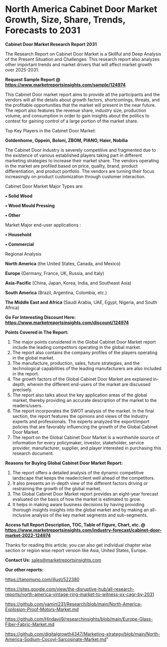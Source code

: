 # North America Cabinet Door Market Growth, Size, Share, Trends, Forecasts to 2031

<strong>Cabinet Door Market Research Report 2031</strong>

The Research Report on Cabinet Door Market is a Skillful and Deep Analysis of the Present Situation and Challenges. This research report also analyzes other important trends and market drivers that will affect market growth over 2025-2031.

<strong>Request Sample Report @ <a href=https://www.marketreportsinsights.com/sample/124974>https://www.marketreportsinsights.com/sample/124974</a></strong>

This Cabinet Door market report aims to provide all the participants and the vendors will all the details about growth factors, shortcomings, threats, and the profitable opportunities that the market will present in the near future. The report also features the revenue share, industry size, production volume, and consumption in order to gain insights about the politics to contest for gaining control of a large portion of the market share.

Top Key Players in the Cabinet Door Market:

<strong>Goldenhome, Oppein, Boloni, ZBOM, PIANO, Haier, Nobilia</strong>

The Cabinet Door Industry is severely competitive and fragmented due to the existence of various established players taking part in different marketing strategies to increase their market share. The vendors operating in the market are profiled based on price, quality, brand, product differentiation, and product portfolio. The vendors are turning their focus increasingly on product customization through customer interaction.

Cabinet Door Market Major Types are:

<strong>• Solid Wood

• Wood Mould Pressing

• Other</strong>

Market Major end-user applications :

<strong>• Household

• Commercial</strong>

Regional Analysis

</u><strong><b>North America</b></strong> (the United States, Canada, and Mexico)

<strong><b>Europe </b></strong>(Germany, France, UK, Russia, and Italy)

<strong><b>Asia-Pacific</b></strong> (China, Japan, Korea, India, and Southeast Asia)

<strong><b>South America</b></strong> (Brazil, Argentina, Colombia, etc.)

<strong><b>The Middle East and Africa</b></strong> (Saudi Arabia, UAE, Egypt, Nigeria, and South Africa)

<strong>Go For Interesting Discount Here: <a href=https://www.marketreportsinsights.com/discount/124974>https://www.marketreportsinsights.com/discount/124974</a></strong>

<strong>Points Covered in The Report:</strong>
<ol>
  <li>The major points considered in the Global Cabinet Door Market report include the leading competitors operating in the global market.</li>
  <li>The report also contains the company profiles of the players operating in the global market.</li>
  <li>The manufacture, production, sales, future strategies, and the technological capabilities of the leading manufacturers are also included in the report.</li>
  <li>The growth factors of the Global Cabinet Door Market are explained in-depth, wherein the different end-users of the market are discussed precisely.</li>
  <li>The report also talks about the key application areas of the global market, thereby providing an accurate description of the market to the readers/users.</li>
  <li>The report incorporates the SWOT analysis of the market. In the final section, the report features the opinions and views of the industry experts and professionals. The experts analyzed the export/import policies that are favorably influencing the growth of the Global Cabinet Door Market.</li>
  <li>The report on the Global Cabinet Door Market is a worthwhile source of information for every policymaker, investor, stakeholder, service provider, manufacturer, supplier, and player interested in purchasing this research document.</li>
</ol>
<strong>Reasons for Buying Global Cabinet Door Market Report:</strong>

<ol>
  <li>The report offers a detailed analysis of the dynamic competitive landscape that keeps the reader/client well ahead of the competitors.</li>
  <li>It also presents an in-depth view of the different factors driving or restraining the growth of the global market.</li>
  <li>The Global Cabinet Door Market report provides an eight-year forecast evaluated on the basis of how the market is estimated to grow.</li>
  <li>It helps in making aware business decisions by having providing thorough insights insights into the global market and by making an all-inclusive analysis of the key market segments and sub-segments.</li>
</ol>
<strong>Access full Report Description, TOC, Table of Figure, Chart, etc. @ <a href=https://www.marketreportsinsights.com/industry-forecast/cabinet-door-market-2022-124974>https://www.marketreportsinsights.com/industry-forecast/cabinet-door-market-2022-124974</a></strong>


Thanks for reading this article; you can also get individual chapter wise section or region wise report version like Asia, United States, Europe.

<strong>Contact Us:</strong>
sales@marketreportsinsights.com

<strong>Our other reports:</strong>

<a href=https://tanomuno.com/illust/522380>https://tanomuno.com/illust/522380</a>

<a href=https://sites.google.com/view/the-disruptive-hub/all-research-reports/north-america-vintage-ring-market-to-witness-xx-cagr-by-2031>https://sites.google.com/view/the-disruptive-hub/all-research-reports/north-america-vintage-ring-market-to-witness-xx-cagr-by-2031</a>

<a href=https://github.com/yamini231/Research/blob/main/North-America-Explosion-Proof-Motors-Market.md>https://github.com/yamini231/Research/blob/main/North-America-Explosion-Proof-Motors-Market.md</a>

<a href=https://github.com/Hindavii9/researchinsights/blob/main/Europe-Glass-Fiber-Fabric-Market.md>https://github.com/Hindavii9/researchinsights/blob/main/Europe-Glass-Fiber-Fabric-Market.md</a>

<a href=https://github.com/digitalgrowth4347/Marketing-strategy/blob/main/North-America-Sodium-Cocoyl-Sarcosinate-Market.md>https://github.com/digitalgrowth4347/Marketing-strategy/blob/main/North-America-Sodium-Cocoyl-Sarcosinate-Market.md</a>"
